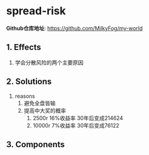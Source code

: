 # spread-risk

**Github仓库地址**: <https://github.com/MilkyFog/my-world>

## 1. **Effects**

1. 学会分散风险的两个主要原因

## 2. **Solutions**

1. reasons
   1. 避免全盘皆输
   2. 提高中大奖的概率
      1. 2500r 16%收益率 30年后变成214624
      2. 10000r 7%收益率 30年后变成76122

## 3. **Components**
